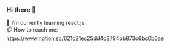 ### Hi there 👋

🌱 I’m currently learning react.js  
📫 How to reach me: https://www.notion.so/621c21ec25dd4c3794bb873c6bc0b6ae

